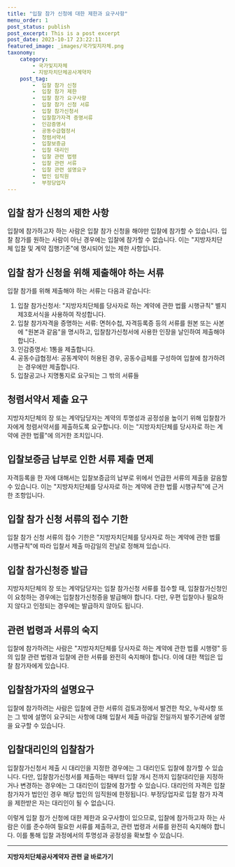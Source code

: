 ```yaml
---
title: "입찰 참가 신청에 대한 제한과 요구사항"
menu_order: 1
post_status: publish
post_excerpt: This is a post excerpt
post_date: 2023-10-17 23:22:11
featured_image: _images/국가및지자체.png
taxonomy:
    category:
        - 국가및지자체
        - 지방자치단체공사계약자
    post_tag:
        -  입찰 참가 신청
        -  입찰 참가 제한
        -  입찰 참가 요구사항
        -  입찰 참가 신청 서류
        -  입찰 참가신청서
        -  입찰참가자격 증명서류
        -  인감증명서
        -  공동수급협정서
        -  청렴서약서
        -  입찰보증금
        -  입찰 대리인
        -  입찰 관련 법령
        -  입찰 관련 서류
        -  입찰 관련 설명요구
        -  법인 임직원
        -  부정당업자
---
```



## 입찰 참가 신청의 제한 사항
입찰에 참가하고자 하는 사람은 입찰 참가 신청을 해야만 입찰에 참가할 수 있습니다. 입찰 참가를 원하는 사람이 아닌 경우에는 입찰에 참가할 수 없습니다. 이는 "지방자치단체 입찰 및 계약 집행기준"에 명시되어 있는 제한 사항입니다.

## 입찰 참가 신청을 위해 제출해야 하는 서류
입찰 참가를 위해 제출해야 하는 서류는 다음과 같습니다:
1. 입찰 참가신청서: "지방자치단체를 당사자로 하는 계약에 관한 법률 시행규칙" 별지 제3호서식을 사용하여 작성합니다.
2. 입찰 참가자격을 증명하는 서류: 면허수첩, 자격등록증 등의 서류를 원본 또는 사본에 "원본과 같음"을 명시하고, 입찰참가신청서에 사용한 인장을 날인하여 제출해야 합니다.
3. 인감증명서: 1통을 제출합니다.
4. 공동수급협정서: 공동계약이 허용된 경우, 공동수급체를 구성하여 입찰에 참가하려는 경우에만 제출합니다.
5. 입찰공고나 지명통지로 요구되는 그 밖의 서류들

## 청렴서약서 제출 요구
지방자치단체의 장 또는 계약담당자는 계약의 투명성과 공정성을 높이기 위해 입찰참가자에게 청렴서약서를 제출하도록 요구합니다. 이는 "지방자치단체를 당사자로 하는 계약에 관한 법률"에 의거한 조치입니다.

## 입찰보증금 납부로 인한 서류 제출 면제
자격등록을 한 자에 대해서는 입찰보증금의 납부로 위에서 언급한 서류의 제출을 갈음할 수 있습니다. 이는 "지방자치단체를 당사자로 하는 계약에 관한 법률 시행규칙"에 근거한 조항입니다.

## 입찰 참가 신청 서류의 접수 기한
입찰 참가 신청 서류의 접수 기한은 "지방자치단체를 당사자로 하는 계약에 관한 법률 시행규칙"에 따라 입찰서 제출 마감일의 전날로 정해져 있습니다.

## 입찰 참가신청증 발급
지방자치단체의 장 또는 계약담당자는 입찰 참가신청 서류를 접수할 때, 입찰참가신청인이 요청하는 경우에는 입찰참가신청증을 발급해야 합니다. 다만, 우편 입찰이나 필요하지 않다고 인정되는 경우에는 발급하지 않아도 됩니다.

## 관련 법령과 서류의 숙지
입찰에 참가하려는 사람은 "지방자치단체를 당사자로 하는 계약에 관한 법률 시행령" 등의 입찰 관련 법령과 입찰에 관한 서류를 완전히 숙지해야 합니다. 이에 대한 책임은 입찰 참가자에게 있습니다.

## 입찰참가자의 설명요구
입찰에 참가하려는 사람은 입찰에 관한 서류의 검토과정에서 발견한 착오, 누락사항 또는 그 밖에 설명이 요구되는 사항에 대해 입찰서 제출 마감일 전일까지 발주기관에 설명을 요구할 수 있습니다.

## 입찰대리인의 입찰참가
입찰참가신청서 제출 시 대리인을 지정한 경우에는 그 대리인도 입찰에 참가할 수 있습니다. 다만, 입찰참가신청서를 제출하는 때부터 입찰 개시 전까지 입찰대리인을 지정하거나 변경하는 경우에는 그 대리인이 입찰에 참가할 수 있습니다. 대리인의 자격은 입찰 참가자가 법인인 경우 해당 법인의 임직원에 한정됩니다. 부정당업자로 입찰 참가 자격을 제한받은 자는 대리인이 될 수 없습니다.

이렇게 입찰 참가 신청에 대한 제한과 요구사항이 있으므로, 입찰에 참가하고자 하는 사람은 이를 준수하여 필요한 서류를 제출하고, 관련 법령과 서류를 완전히 숙지해야 합니다. 이를 통해 입찰 과정에서의 투명성과 공정성을 확보할 수 있습니다.



<!-- wp:separator -->
<hr class="wp-block-separator has-alpha-channel-opacity"/>
<!-- /wp:separator -->

<!-- wp:group {"backgroundColor":"base","layout":{"type":"constrained"}} -->
<div class="wp-block-group has-base-background-color has-background"><!-- wp:paragraph {"align":"center","fontSize":"large"} -->
<p class="has-text-align-center has-large-font-size"><strong>지방자치단체공사계약자 관련 글 바로가기</strong></p>
<!-- /wp:paragraph -->


<!-- wp:latest-posts
{"categories":[{"id":7140,"count":19,"description":"","link":"https://uknowlaw.com/category/%ec%a7%80%eb%b0%a9%ec%9e%90%ec%b9%98%eb%8b%a8%ec%b2%b4%ea%b3%b5%ec%82%ac%ea%b3%84%ec%95%bd%ec%9e%90/","name":"지방자치단체공사계약자","slug":"지방자치단체공사계약자","taxonomy":"category","parent":0,"meta":[],"_links":{"self":[{"href":"https://uknowlaw.com/wp-json/wp/v2/categories/7140"}],"collection":[{"href":"https://uknowlaw.com/wp-json/wp/v2/categories"}],"about":[{"href":"https://uknowlaw.com/wp-json/wp/v2/taxonomies/category"}],"wp:post_type":[{"href":"https://uknowlaw.com/wp-json/wp/v2/posts?categories=7140"}],"curies":[{"name":"wp","href":"https://api.w.org/{rel}","templated":true}]}}],"postsToShow":100,"excerptLength":28,"postLayout":"grid","columns":2,"featuredImageAlign":"left","featuredImageSizeSlug":"large","fontSize":"medium"} /--></div>
<!-- /wp:group -->